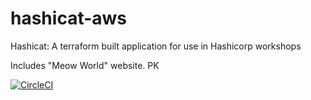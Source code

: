 # hashicat-aws
Hashicat: A terraform built application for use in Hashicorp workshops

Includes "Meow World" website. PK

[![CircleCI](https://circleci.com/gh/hashicorp/hashicat-aws.svg?style=svg)](https://circleci.com/gh/hashicorp/hashicat-aws)

